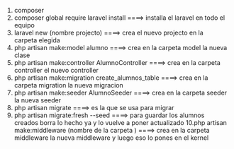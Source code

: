 1. composer
2. composer global  require laravel install ====> installa el laravel en todo el equipo
3. laravel new (nombre projecto) ====> crea el nuevo  projecto en la carpeta elegida
4. php artisan make:model alumno ====> crea en la carpeta  model la nueva clase  
5. php artisan make:controller AlumnoController ====>  crea en la carpeta controller el nuevo controller
6. php artisan make:migration create_alumnos_table ====> crea en la carpeta migration la nueva migracion 
7. php artisan make:seeder AlumnoSeeder ====> crea en la carpeta seeder la nueva seeder
8. php artisan migrate ====> es la que se usa para migrar 
9. php artisan migrate:fresh --seed ====> para guardar los alumnos creados borra lo hecho ya y lo vuelve a poner actualizado
10.php artisan make:middleware (nombre de la carpeta ) ====>  crea en la carpeta middleware  la nueva middleware y luego eso lo pones en el kernel
